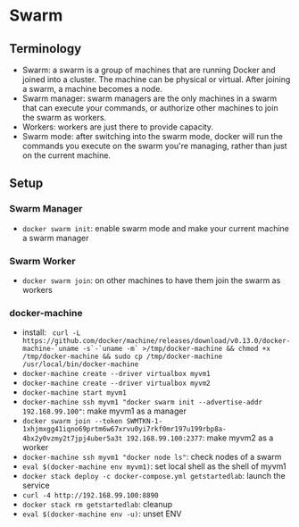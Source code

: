 # Swarm
## Terminology
- Swarm: a swarm is a group of machines that are running Docker and joined into a cluster.
The machine can be physical or virtual.
After joining a swarm, a machine becomes a node.
- Swarm manager: swarm managers are the only machines in a swarm that can execute your commands, or authorize other machines to join the swarm as workers.
- Workers: workers are just there to provide capacity.
- Swarm mode: after switching into the swarm mode, docker will run the commands you execute on the swarm you're managing, rather than just on the current machine.

## Setup
### Swarm Manager
- `docker swarm init`: enable swarm mode and make your current machine a swarm manager

### Swarm Worker

- `docker swarm join`: on other machines to have them join the swarm as workers

### docker-machine
-  install: ```
curl -L https://github.com/docker/machine/releases/download/v0.13.0/docker-machine-`uname -s`-`uname -m` >/tmp/docker-machine &&
chmod +x /tmp/docker-machine &&
sudo cp /tmp/docker-machine /usr/local/bin/docker-machine```
- `docker-machine create --driver virtualbox myvm1`
- `docker-machine create --driver virtualbox myvm2`
- `docker-machine start myvm1`
- `docker-machine ssh myvm1 "docker swarm init --advertise-addr 192.168.99.100"`: make myvm1 as a manager
- `docker swarm join --token SWMTKN-1-1xhjmxgg41iqno69prtm6w67xrvu0yi7rkf0mr197u199rbp8a-4bx2y0vzmy2t7jpj4uber5a3t 192.168.99.100:2377`: make myvm2 as a worker
- `docker-machine ssh myvm1 "docker node ls"`: check nodes of a swarm
- `eval $(docker-machine env myvm1)`: set local shell as the shell of myvm1
- `docker stack deploy -c docker-compose.yml getstartedlab`: launch the service
- `curl -4 http://192.168.99.100:8890`
- `docker stack rm getstartedlab`: cleanup
- `eval $(docker-machine env -u)`: unset ENV